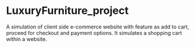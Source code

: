 # LuxuryFurniture_project
A simulation of client side e-commerce website with feature as add to cart, proceed for checkout and payment options. It simulates a shopping cart within a website.
